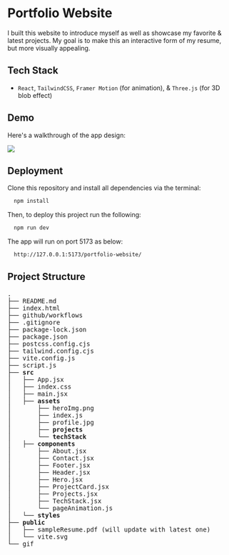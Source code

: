 # Portfolio Website

I built this website to introduce myself as well as showcase my favorite & latest projects. My goal is to make this an interactive form of my resume, but more visually appealing.

## Tech Stack

- `React`, `TailwindCSS`, `Framer Motion` (for animation), & `Three.js` (for 3D blob effect)

## Demo

Here's a walkthrough of the app design:

![](https://github.com/Tanzil748/club-website/blob/main/Rwt1i7ISGE.gif)

## Deployment

Clone this repository and install all dependencies via the terminal:

```bash
  npm install
```

Then, to deploy this project run the following:

```bash
  npm run dev
```

The app will run on port 5173 as below:

```bash
  http://127.0.0.1:5173/portfolio-website/
```

## Project Structure

<pre>
.
├── README.md
├── index.html
├── github/workflows
├── .gitignore
├── package-lock.json
├── package.json
├── postcss.config.cjs
├── tailwind.config.cjs
├── vite.config.js
├── script.js
├── <strong>src</strong>
│   ├── App.jsx
│   ├── index.css
│   ├── main.jsx
│   ├── <strong>assets</strong>
│       ├── heroImg.png
│       ├── index.js
│       ├── profile.jpg
│       ├── <strong>projects</strong>
│       └── <strong>techStack</strong>
│   ├── <strong>components</strong>
│       ├── About.jsx
│       ├── Contact.jsx
│       ├── Footer.jsx
│       ├── Header.jsx
│       ├── Hero.jsx
│       ├── ProjectCard.jsx
│       ├── Projects.jsx
│       ├── TechStack.jsx
│       └── pageAnimation.js
│   └── <strong>styles</strong>
├── <strong>public</strong>
│   ├── sampleResume.pdf (will update with latest one)
│   └── vite.svg
└── gif
</pre>
